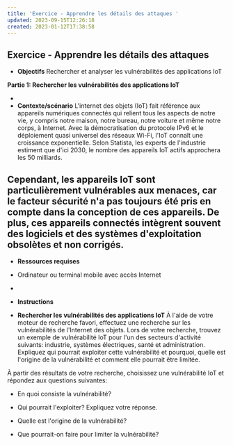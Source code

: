 ```yaml
---
title: 'Exercice - Apprendre les détails des attaques '
updated: 2023-09-15T12:26:18
created: 2023-01-12T17:38:58
---
```


**Exercice - Apprendre les détails des attaques**
- 
- **Objectifs**
Rechercher et analyser les vulnérabilités des applications IoT

**Partie 1: Rechercher les vulnérabilités des applications IoT**

- 
- **Contexte/scénario**
L'internet des objets (IoT) fait référence aux appareils numériques connectés qui relient tous les aspects de notre vie, y compris notre maison, notre bureau, notre voiture et même notre corps, à Internet. Avec la démocratisation du protocole IPv6 et le déploiement quasi universel des réseaux Wi-Fi, l'IoT connaît une croissance exponentielle. Selon Statista, les experts de l'industrie estiment que d'ici 2030, le nombre des appareils IoT actifs approchera les 50 milliards.

Cependant, les appareils IoT sont particulièrement vulnérables aux menaces, car le facteur sécurité n'a pas toujours été pris en compte dans la conception de ces appareils. De plus, ces appareils connectés intègrent souvent des logiciels et des systèmes d'exploitation obsolètes et non corrigés.
- 
- **Ressources requises**
- Ordinateur ou terminal mobile avec accès Internet
- 
- **Instructions**

- **Rechercher les vulnérabilités des applications IoT**
À l'aide de votre moteur de recherche favori, effectuez une recherche sur les vulnérabilités de l'Internet des objets. Lors de votre recherche, trouvez un exemple de vulnérabilité IoT pour l'un des secteurs d'activité suivants: industrie, systèmes électriques, santé et administration. Expliquez qui pourrait exploiter cette vulnérabilité et pourquoi, quelle est l'origine de la vulnérabilité et comment elle pourrait être limitée.

À partir des résultats de votre recherche, choisissez une vulnérabilité IoT et répondez aux questions suivantes:

- En quoi consiste la vulnérabilité?

- Qui pourrait l'exploiter? Expliquez votre réponse.

- Quelle est l'origine de la vulnérabilité?

- Que pourrait-on faire pour limiter la vulnérabilité?

